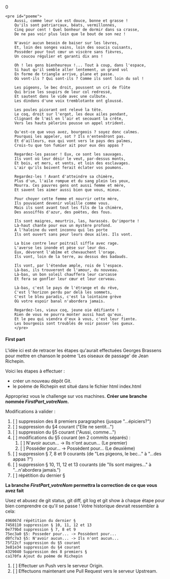 <!DOCTYPE html>
<html lang="en">
<head>
    <meta charset="UTF-8">
    <meta name="viewport" content="width=device-width, initial-scale=1.0">
    <title>Document</title>
</head>
<body>
    <div id="compteur">0</div>

    <pre id="poeme">
        Aussi, comme leur vie est douce, bonne et grasse !
        Qu'ils sont patriarcaux, béats, vermillonnés,
        Cinq pour cent ! Quel bonheur de dormir dans sa crasse,
        De ne pas voir plus loin que le bout de son nez !
        
        N'avoir aucun besoin de baiser sur les lèvres,
        Et, loin des songes vains, loin des soucis cuisants,
        Posséder pour tout cœur un viscère sans fièvres,
        Un coucou régulier et garanti dix ans !
        
        Oh ! les gens bienheureux !... Tout à coup, dans l'espace,
        Si haut qu'il semble aller lentement, un grand vol
        En forme de triangle arrive, plane et passe.
        Où vont-ils ? Qui sont-ils ? Comme ils sont loin du sol !
        
        Les pigeons, le bec droit, poussent un cri de flûte
        Qui brise les soupirs de leur col redressé,
        Et sautent dans le vide avec une culbute.
        Les dindons d'une voix tremblotante ont gloussé.
        
        Les poules picorant ont relevé la tête.
        Le coq, droit sur l'ergot, les deux ailes pendant,
        Clignant de l'œil en l'air et secouant la crête,
        Vers les hauts pèlerins pousse un appel strident.
        
        Qu'est-ce que vous avez, bourgeois ? soyez donc calmes.
        Pourquoi les appeler, sot ? Ils n'entendront pas.
        Et d'ailleurs, eux qui vont vers le pays des palmes,
        Crois-tu que ton fumier ait pour eux des appas ?
        
        Regardez-les passer ! Eux, ce sont les sauvages.
        Ils vont où leur désir le veut, par-dessus monts,
        Et bois, et mers, et vents, et loin des esclavages.
        L'air qu'ils boivent ferait éclater vos poumons.
        
        Regardez-les ! Avant d'atteindre sa chimère,
        Plus d'un, l'aile rompue et du sang plein les yeux,
        Mourra. Ces pauvres gens ont aussi femme et mère,
        Et savent les aimer aussi bien que vous, mieux.
        
        Pour choyer cette femme et nourrir cette mère,
        Ils pouvaient devenir volaille comme vous.
        Mais ils sont avant tout les fils de la chimère,
        Des assoiffés d'azur, des poètes, des fous.
        
        Ils sont maigres, meurtris, las, harassés. Qu'importe !
        Là-haut chante pour eux un mystère profond.
        A l'haleine du vent inconnu qui les porte
        Ils ont ouvert sans peur leurs deux ailes. Ils vont.
        
        La bise contre leur poitrail siffle avec rage.
        L'averse les inonde et pèse sur leur dos.
        Eux, dévorent l'abîme et chevauchent l'orage.
        Ils vont, loin de la terre, au dessus des badauds.
        
        Ils vont, par l'étendue ample, rois de l'espace.
        Là-bas, ils trouveront de l'amour, du nouveau.
        Là-bas, un bon soleil chauffera leur carcasse
        Et fera se gonfler leur cœur et leur cerveau.
        
        Là-bas, c'est le pays de l'étrange et du rêve,
        C'est l'horizon perdu par delà les sommets,
        C'est le bleu paradis, c'est la lointaine grève
        Où votre espoir banal n'abordera jamais.
        
        Regardez-les, vieux coq, jeune oie édifiante !
        Rien de vous ne pourra monter aussi haut qu'eux.
        Et le peu qui viendra d'eux à vous, c'est leur fiente.
        Les bourgeois sont troublés de voir passer les gueux.
        </pre>

</body>
</html>


#### First part
L'idée ici est de retracer les étapes qu'aurait effectuées Georges Brassens pour mettre en chanson le poème 'Les oiseaux de passage' de Jean Richepin.

Voici les étapes à effectuer :
* créer un nouveau dépôt Git.
* le poème de Richepin est situé dans le fichier html index.html

Appropriez vous le challenge sur vos machines.
**Créer une branche nommée _FirstPart_votreNom_.**

Modifications à valider :
1. [ ] suppression des 8 premiers paragraphes (jusque "...épiciers?")
2. [ ] suppression du §4 courant ("Elle ne sentit...")
3. [ ] suppression du §5 courant ("Aussi, comme...")
4. [ ] modifications du §5 courant (en 2 commits séparés) :
    1. [ ] N'avoir aucun... -> Ils n'ont aucun... (Le premier)
    2. [ ] Posséder pour... -> Possèdent pour… (Le deuxième)
5. [ ] suppression § 7, 8 et 9 courants (de "Les pigeons, le bec..." à "...des appas ?")
6. [ ] suppression § 10, 11, 12 et 13 courants (de "Ils sont maigres..." à "...n'abordera jamais.")
7. [ ] répétition du dernier §

**La branche _FirstPart_votreNom_ permettra la correction de ce que vous avez fait**


Usez et abusez de git status, git diff, git log et git show à chaque étape pour bien comprendre ce qu'il se passe !
Votre historique devrait ressembler à cela:
```
496067d répétition du dernier §
7458110 suppression § 10, 11, 12 et 13
0e779bd suppression § 7, 8 et 9
75ec3a0 §5: Posseder pour... -> Possèdent pour...
d0fc7a3 §5: N'avoir aucun... -> Ils n'ont aucun...
75f22cf suppression du §5 courant
3e81e34 suppression du §4 courant
4329040 Suppression des 8 premiers §
ca170fa Ajout du poème de Richepin
```
1. [ ] Effectuer un Push vers le serveur Origin.
2. [ ] Effectuons maintenant une Pull Request vers le serveur Upstream.
